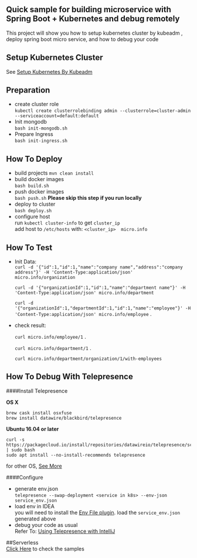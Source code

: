 ## Quick sample for building microservice with Spring Boot + Kubernetes and debug remotely

This project will show you how to setup kubernetes cluster by kubeadm , deploy spring boot micro service, and how to debug your code

## Setup Kubernetes Cluster
See [Setup Kubernetes By Kubeadm](./kubeadm/setup.md)
## Preparation  
* create cluster role  
`kubectl create clusterrolebinding admin --clusterrole=cluster-admin --serviceaccount=default:default` 
* Init mongodb  
`bash init-mongodb.sh`  
* Prepare Ingress  
`bash init-ingress.sh`
## How To Deploy

* build projects
`mvn clean install`
* build docker images  
`bash build.sh` 
* push docker images  
`bash push.sh` **Please skip this step if you run locally**
* deploy to cluster  
`bash deploy.sh`  
* configure host  
run `kubectl cluster-info` to get  `cluster_ip`  
add host to `/etc/hosts` with:
   `<cluster_ip>  micro.info`

## How To Test
* Init Data:  
   `curl -d '{"id":1,"id":1,"name":"company name","address":"company address"}' -H 'Content-Type:application/json' micro.info/organization` 
   
   `curl -d '{"organizationId":1,"id":1,"name":"department name"}' -H 'Content-Type:application/json' micro.info/department` 
   
   `curl -d '{"organizationId":1,"departmentId":1,"id":1,"name":"employee"}' -H 'Content-Type:application/json' micro.info/employee` . 
    
* check result:  

    `curl micro.info/employee/1` . 
   
    `curl micro.info/department/1` . 
    
    `curl micro.info/department/organization/1/with-employees`
    
## How To Debug  With Telepresence

####Install Telepresence  

**OS X**
```
brew cask install osxfuse
brew install datawire/blackbird/telepresence
```  
**Ubuntu 16.04 or later**  
```
curl -s https://packagecloud.io/install/repositories/datawireio/telepresence/script.deb.sh | sudo bash
sudo apt install --no-install-recommends telepresence
```  

for other OS, [See More](https://www.telepresence.io/reference/install)

  
####Configure 
* generate env.json  
`telepresence --swap-deployment <service in k8s> --env-json service_env.json`
* load env in IDEA  
you will need to install the [Env File plugin](https://plugins.jetbrains.com/plugin/7861-envfile).
load the `service_env.json` generated above
* debug your code as usual  
Refer To: [Using Telepresence with IntelliJ](https://www.telepresence.io/tutorials/intellij)

##Serverless  
[Click Here](https://github.com/shawnliujw/serverless-kubernetes-sample/blob/master/README.md) to check the samples